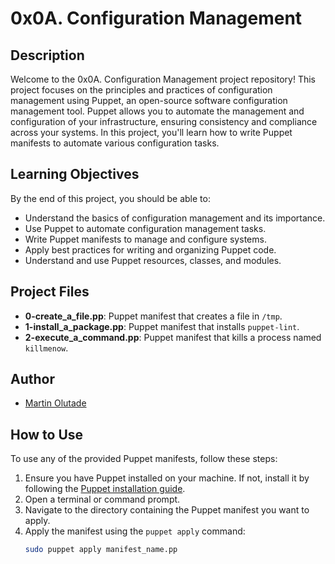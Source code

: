 # 0x0A. Configuration Management

## Description

Welcome to the 0x0A. Configuration Management project repository! This project focuses on the principles and practices of configuration management using Puppet, an open-source software configuration management tool. Puppet allows you to automate the management and configuration of your infrastructure, ensuring consistency and compliance across your systems. In this project, you'll learn how to write Puppet manifests to automate various configuration tasks.

## Learning Objectives

By the end of this project, you should be able to:

- Understand the basics of configuration management and its importance.
- Use Puppet to automate configuration management tasks.
- Write Puppet manifests to manage and configure systems.
- Apply best practices for writing and organizing Puppet code.
- Understand and use Puppet resources, classes, and modules.

## Project Files

- **0-create_a_file.pp**: Puppet manifest that creates a file in `/tmp`.
- **1-install_a_package.pp**: Puppet manifest that installs `puppet-lint`.
- **2-execute_a_command.pp**: Puppet manifest that kills a process named `killmenow`.

## Author

- [Martin Olutade](https://github.com/silgenius)

## How to Use

To use any of the provided Puppet manifests, follow these steps:

1. Ensure you have Puppet installed on your machine. If not, install it by following the [Puppet installation guide](https://puppet.com/docs/puppet/latest/installing_and_upgrading.html).
2. Open a terminal or command prompt.
3. Navigate to the directory containing the Puppet manifest you want to apply.
4. Apply the manifest using the `puppet apply` command:
   ```bash
   sudo puppet apply manifest_name.pp

